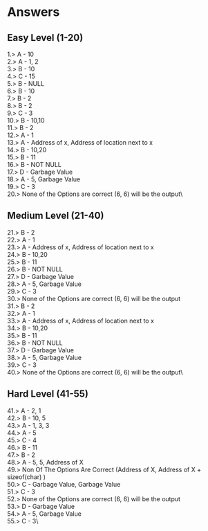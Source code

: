 # Answers

## Easy Level (1-20)

1.> A - 10\
2.> A - 1, 2\
3.> B - 10\
4.> C - 15\
5.> B - NULL\
6.> B - 10\
7.> B - 2\
8.> B - 2\
9.> C - 3\
10.> B - 10,10\
11.> B - 2\
12.> A - 1\
13.> A - Address of x, Address of location next to x\
14.> B - 10,20\
15.> B - 11\
16.> B - NOT NULL\
17.> D - Garbage Value\
18.> A - 5, Garbage Value\
19.> C - 3\
20.> None of the Options are correct (6, 6) will be the output\

## Medium Level (21-40)

21.> B - 2\
22.> A - 1\
23.> A - Address of x, Address of location next to x\
24.> B - 10,20\
25.> B - 11\
26.> B - NOT NULL\
27.> D - Garbage Value\
28.> A - 5, Garbage Value\
29.> C - 3\
30.> None of the Options are correct (6, 6) will be the output\
31.> B - 2\
32.> A - 1\
33.> A - Address of x, Address of location next to x\
34.> B - 10,20\
35.> B - 11\
36.> B - NOT NULL\
37.> D - Garbage Value\
38.> A - 5, Garbage Value\
39.> C - 3\
40.> None of the Options are correct (6, 6) will be the output\

## Hard Level (41-55)

41.> A - 2, 1\
42.> B - 10, 5\
43.> A - 1, 3, 3\
44.> A - 5\
45.> C - 4\
46.> B - 11\
47.> B - 2\
48.> A - 5, 5, Address of X\
49.> Non Of The Options Are Correct (Address of X, Address of X + sizeof(char) )\
50.> C - Garbage Value, Garbage Value\
51.> C - 3\
52.> None of the Options are correct (6, 6) will be the output\
53.> D - Garbage Value\
54.> A - 5, Garbage Value\
55.> C - 3\

